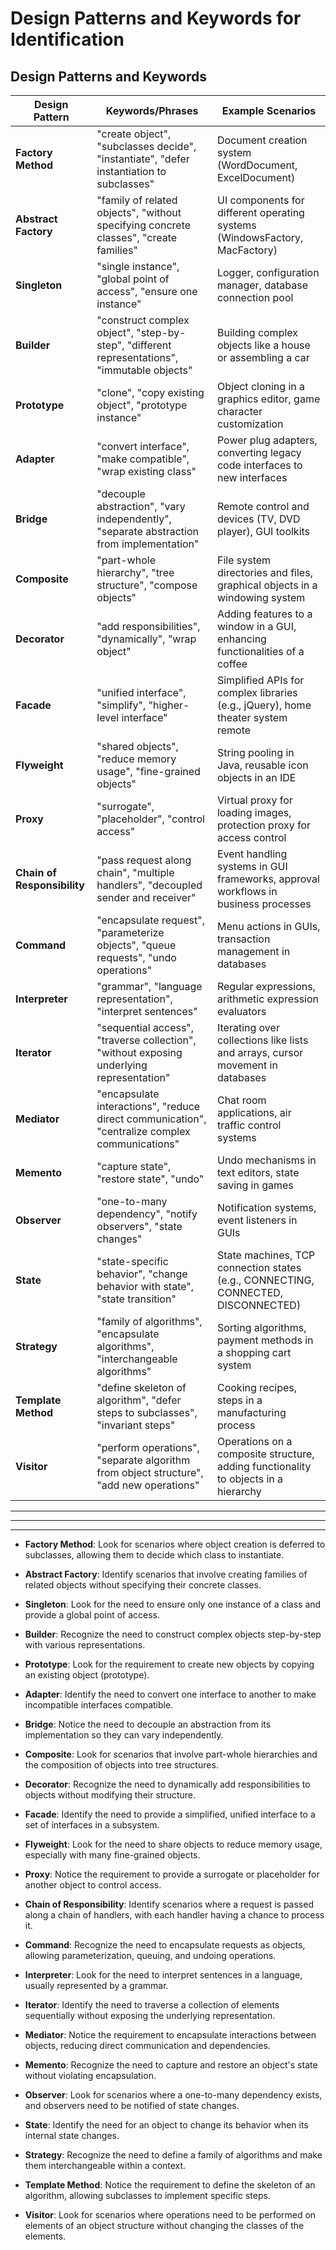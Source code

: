 # Design Patterns and Keywords for Identification

## Design Patterns and Keywords

| **Design Pattern**           | **Keywords/Phrases**                                                                                      | **Example Scenarios**                                                                 |
|------------------------------|-----------------------------------------------------------------------------------------------------------|---------------------------------------------------------------------------------------|
| **Factory Method**           | "create object", "subclasses decide", "instantiate", "defer instantiation to subclasses"                  | Document creation system (WordDocument, ExcelDocument)                                 |
| **Abstract Factory**         | "family of related objects", "without specifying concrete classes", "create families"                     | UI components for different operating systems (WindowsFactory, MacFactory)             |
| **Singleton**                | "single instance", "global point of access", "ensure one instance"                                        | Logger, configuration manager, database connection pool                                |
| **Builder**                  | "construct complex object", "step-by-step", "different representations", "immutable objects"              | Building complex objects like a house or assembling a car                              |
| **Prototype**                | "clone", "copy existing object", "prototype instance"                                                     | Object cloning in a graphics editor, game character customization                      |
| **Adapter**                  | "convert interface", "make compatible", "wrap existing class"                                             | Power plug adapters, converting legacy code interfaces to new interfaces               |
| **Bridge**                   | "decouple abstraction", "vary independently", "separate abstraction from implementation"                  | Remote control and devices (TV, DVD player), GUI toolkits                              |
| **Composite**                | "part-whole hierarchy", "tree structure", "compose objects"                                               | File system directories and files, graphical objects in a windowing system             |
| **Decorator**                | "add responsibilities", "dynamically", "wrap object"                                                      | Adding features to a window in a GUI, enhancing functionalities of a coffee            |
| **Facade**                   | "unified interface", "simplify", "higher-level interface"                                                 | Simplified APIs for complex libraries (e.g., jQuery), home theater system remote       |
| **Flyweight**                | "shared objects", "reduce memory usage", "fine-grained objects"                                           | String pooling in Java, reusable icon objects in an IDE                                |
| **Proxy**                    | "surrogate", "placeholder", "control access"                                                              | Virtual proxy for loading images, protection proxy for access control                  |
| **Chain of Responsibility**  | "pass request along chain", "multiple handlers", "decoupled sender and receiver"                          | Event handling systems in GUI frameworks, approval workflows in business processes     |
| **Command**                  | "encapsulate request", "parameterize objects", "queue requests", "undo operations"                        | Menu actions in GUIs, transaction management in databases                              |
| **Interpreter**              | "grammar", "language representation", "interpret sentences"                                               | Regular expressions, arithmetic expression evaluators                                  |
| **Iterator**                 | "sequential access", "traverse collection", "without exposing underlying representation"                  | Iterating over collections like lists and arrays, cursor movement in databases         |
| **Mediator**                 | "encapsulate interactions", "reduce direct communication", "centralize complex communications"            | Chat room applications, air traffic control systems                                    |
| **Memento**                  | "capture state", "restore state", "undo"                                                                  | Undo mechanisms in text editors, state saving in games                                 |
| **Observer**                 | "one-to-many dependency", "notify observers", "state changes"                                             | Notification systems, event listeners in GUIs                                          |
| **State**                    | "state-specific behavior", "change behavior with state", "state transition"                               | State machines, TCP connection states (e.g., CONNECTING, CONNECTED, DISCONNECTED)      |
| **Strategy**                 | "family of algorithms", "encapsulate algorithms", "interchangeable algorithms"                            | Sorting algorithms, payment methods in a shopping cart system                          |
| **Template Method**          | "define skeleton of algorithm", "defer steps to subclasses", "invariant steps"                            | Cooking recipes, steps in a manufacturing process                                      |
| **Visitor**                  | "perform operations", "separate algorithm from object structure", "add new operations"                    | Operations on a composite structure, adding functionality to objects in a hierarchy    |


-------------------------------------------------------------------------------------------------------------------------------------------------------------------
-------------------------------------------------------------------------------------------------------------------------------------------------------------------
-------------------------------------------------------------------------------------------------------------------------------------------------------------------

- **Factory Method**: Look for scenarios where object creation is deferred to subclasses, allowing them to decide which class to instantiate.

- **Abstract Factory**: Identify scenarios that involve creating families of related objects without specifying their concrete classes.

- **Singleton**: Look for the need to ensure only one instance of a class and provide a global point of access.

- **Builder**: Recognize the need to construct complex objects step-by-step with various representations.

- **Prototype**: Look for the requirement to create new objects by copying an existing object (prototype).

- **Adapter**: Identify the need to convert one interface to another to make incompatible interfaces compatible.

- **Bridge**: Notice the need to decouple an abstraction from its implementation so they can vary independently.

- **Composite**: Look for scenarios that involve part-whole hierarchies and the composition of objects into tree structures.

- **Decorator**: Recognize the need to dynamically add responsibilities to objects without modifying their structure.

- **Facade**: Identify the need to provide a simplified, unified interface to a set of interfaces in a subsystem.

- **Flyweight**: Look for the need to share objects to reduce memory usage, especially with many fine-grained objects.

- **Proxy**: Notice the requirement to provide a surrogate or placeholder for another object to control access.

- **Chain of Responsibility**: Identify scenarios where a request is passed along a chain of handlers, with each handler having a chance to process it.

- **Command**: Recognize the need to encapsulate requests as objects, allowing parameterization, queuing, and undoing operations.

- **Interpreter**: Look for the need to interpret sentences in a language, usually represented by a grammar.

- **Iterator**: Identify the need to traverse a collection of elements sequentially without exposing the underlying representation.

- **Mediator**: Notice the requirement to encapsulate interactions between objects, reducing direct communication and dependencies.

- **Memento**: Recognize the need to capture and restore an object's state without violating encapsulation.

- **Observer**: Look for scenarios where a one-to-many dependency exists, and observers need to be notified of state changes.

- **State**: Identify the need for an object to change its behavior when its internal state changes.

- **Strategy**: Recognize the need to define a family of algorithms and make them interchangeable within a context.

- **Template Method**: Notice the requirement to define the skeleton of an algorithm, allowing subclasses to implement specific steps.

- **Visitor**: Look for scenarios where operations need to be performed on elements of an object structure without changing the classes of the elements.